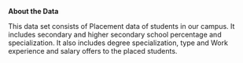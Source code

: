 **About the Data**


This data set consists of Placement data of students in our campus. It includes secondary and higher secondary school percentage and specialization. It also includes degree 
specialization, type and Work experience and salary offers to the placed students.
